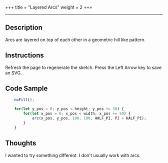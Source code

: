 +++
title = "Layered Arcs"
weight = 2
+++

<!-- Load the Library -->
<script type = "text/javascript" src = "../../scripts/libs/p5js/p5.min.js"></script>
<script type = "text/javascript" src = "../../scripts/libs/p5js/p5.svg.js"></script>

<!-- Load the Sketch -->
<script>

/*
 * Title:   Layered Arcs
 * Author:  hamzberg
 * Version: 0.1
 * Date:    6 January 2024
 *
 * Description:
 *   -
 */

function setup() {
    let c = createCanvas(600, 800, SVG);
    c.parent('processing-canvas');

    noFill();

        for(let y_pos = 0; y_pos < height; y_pos += 50) {

        for(let x_pos = 0; x_pos < width; x_pos += 50) {

            arc(x_pos, y_pos, 100, 100, HALF_PI, PI + HALF_PI);

        }

    }

}


function draw() {

    exportSVG();

}

function exportSVG() {

    if (keyCode === LEFT_ARROW) {
        save("mySVG.svg");
        print("SVG Downloaded");
        noLoop();
    }

}

</script>

<!-- Insert the Sketch -->
<div id="processing-canvas"></div>

<hr>

## Description

Arcs are layered on top of each other in a geometric hill like pattern.

## Instructions

Refresh the page to regenerate the sketch. Press the Left Arrow key to save an SVG.

## Code Sample

```JavaScript
    noFill();

    for(let y_pos = 0; y_pos < height; y_pos += 50) {
        for(let x_pos = 0; x_pos < width; x_pos += 50) {
            arc(x_pos, y_pos, 100, 100, HALF_PI, PI + HALF_PI);
        }
    }
```
## Thoughts

I wanted to try something different. I don't usually work with arcs.
